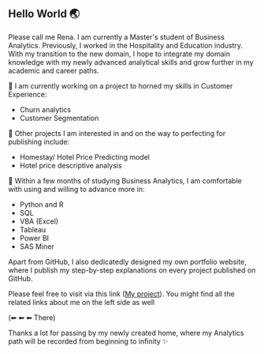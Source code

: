 ## Hello World 🌏

Please call me Rena. I am currently a Master's student of Business Analytics. Previously, I worked in the Hospitality and Education industry. With my transition to the new domain, I hope to integrate my domain knowledge with my newly advanced analytical skills and grow further in my academic and career paths.

🔭 I am currently working on a project to horned my skills in Customer Experience:
- Churn analytics
- Customer Segmentation

🔭 Other projects I am interested in and on the way to perfecting for publishing include:
- Homestay/ Hotel Price Predicting model
- Hotel price descriptive analysis

🔭 Within a few months of studying Business Analytics, I am comfortable with using and willing to advance more in:
- Python and R
- SQL
- VBA (Excel)
- Tableau
- Power BI
- SAS Miner

Apart from GitHub, I also dedicatedly designed my own portfolio website, where I publish my step-by-step explanations on every project published on GitHub.

Please feel free to visit via this link ([My project](https://nrena1997.wixsite.com/analyst-porfolio)).
You might find all the related links about me on the left side as well

(⬅ ⬅ ⬅ There)

Thanks a lot for passing by my newly created home, where my Analytics path will be recorded from beginning to infinity ✨
<!--
**RenaNguyen1997/RenaNguyen1997** is a ✨ _special_ ✨ repository because its `README.md` (this file) appears on your GitHub profile.

Here are some ideas to get you started:

- 🔭 I’m currently working on ...
- 🌱 I’m currently learning ...
- 👯 I’m looking to collaborate on ...
- 🤔 I’m looking for help with ...
- 💬 Ask me about ...
- 📫 How to reach me: ...
- 😄 Pronouns: ...
- ⚡ Fun fact: ...
-->
